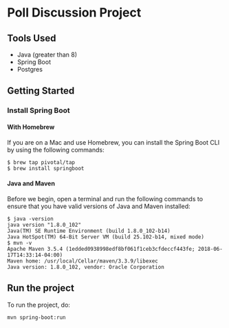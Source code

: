 # Poll Discussion Project

## Tools Used
- Java (greater than 8)
- Spring Boot
- Postgres

## Getting Started

### Install Spring Boot

#### With Homebrew
If you are on a Mac and use Homebrew, you can install the Spring Boot CLI by using the following commands:
```
$ brew tap pivotal/tap
$ brew install springboot
```

#### Java and Maven
Before we begin, open a terminal and run the following commands to ensure that you have valid versions of Java and Maven installed:
```
$ java -version
java version "1.8.0_102"
Java(TM) SE Runtime Environment (build 1.8.0_102-b14)
Java HotSpot(TM) 64-Bit Server VM (build 25.102-b14, mixed mode)
$ mvn -v
Apache Maven 3.5.4 (1edded0938998edf8bf061f1ceb3cfdeccf443fe; 2018-06-17T14:33:14-04:00)
Maven home: /usr/local/Cellar/maven/3.3.9/libexec
Java version: 1.8.0_102, vendor: Oracle Corporation
```

## Run the project

To run the project, do:
```
mvn spring-boot:run
```